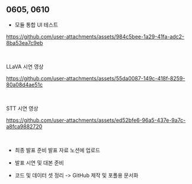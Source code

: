 ## 0605, 0610

- 모듈 통합 UI 테스트


https://github.com/user-attachments/assets/984c5bee-1a29-41fa-adc2-8ba53ea7c9eb

&nbsp;

LLaVA 시연 영상

https://github.com/user-attachments/assets/55da0087-149c-418f-8259-80a08d4ae51c

&nbsp;

STT 시연 영상

https://github.com/user-attachments/assets/ed52bfe6-96a5-437e-9a7c-a8fca9882720

&nbsp;

- 최종 발표 준비
  발표 자료 노션에 업로드
  
- 발표 시연 및 대본 준비

  
- 코드 및 데이터 셋 정리 -> GitHub 제작 및 포폴용 문서화 
